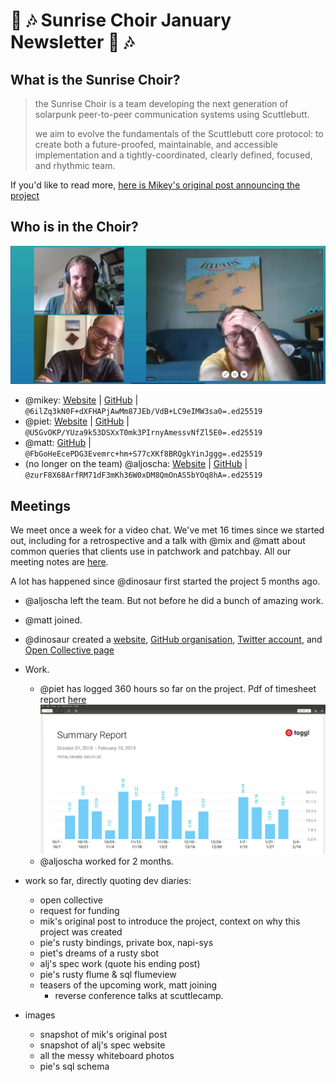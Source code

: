 # :sunrise: :notes: Sunrise Choir January Newsletter :sunrise: :notes:

## What is the Sunrise Choir? 

> the Sunrise Choir is a team developing the next generation of solarpunk peer-to-peer communication systems using Scuttlebutt.
>
> we aim to evolve the fundamentals of the Scuttlebutt core protocol: to create both a future-proofed, maintainable, and accessible implementation and a tightly-coordinated, clearly defined, focused, and rhythmic team. 

If you'd like to read more, [here is Mikey's original post announcing the project](https://viewer.scuttlebot.io/%25zv56AbEcR1%2BXKcOF3E7J%2BHNoKrxsd%2B0MQ%2FeVPQanfb8%3D.sha256)

## Who is in the Choir?

![matt-mikey-piet](./images/meeting.jpeg)

- @mikey: [Website](https://dinosaur.is) | [GitHub](https://github.com/ahdinosaur) | `@6ilZq3kN0F+dXFHAPjAwMm87JEb/VdB+LC9eIMW3sa0=.ed25519`
- @piet: [Website](http://pietgeursen.github.io/) | [GitHub](https://github.com/pietgeursen) | `@U5GvOKP/YUza9k53DSXxT0mk3PIrnyAmessvNfZl5E0=.ed25519`
- @matt: [GitHub](https://github.com/mmckegg/) | `@FbGoHeEcePDG3Evemrc+hm+S77cXKf8BRQgkYinJggg=.ed25519`
- (no longer on the team) @aljoscha: [Website](http://www.aljoscha-meyer.de/) | [GitHub](https://github.com/AljoschaMeyer/) | `@zurF8X68ArfRM71dF3mKh36W0xDM8QmOnAS5bYOq8hA=.ed25519`

## Meetings

We meet once a week for a video chat. We've met 16 times since we started out, including for a retrospective and a talk with @mix and @matt about common queries that clients use in patchwork and patchbay. All our meeting notes are [here](https://github.com/sunrise-choir/meta/tree/master/meetings).

A lot has happened since @dinosaur first started the project 5 months ago.

- @aljoscha left the team. But not before he did a bunch of amazing work.
- @matt joined.
- @dinosaur created a [website](https://sunrisechoir.com), [GitHub organisation](https://github.com/sunrise-choir), [Twitter account](https://twitter.com/sunrise_choir), and [Open Collective page](https://opencollective.com/sunrise-choir)
- Work. 
  - @piet has logged 360 hours so far on the project. Pdf of timesheet report [here](/newsletters/images/piet-hours-report.pdf)  
  ![piet-hours](/newsletters/images/piet-hours.jpeg)
  - @aljoscha worked for 2 months.

- work so far, directly quoting dev diaries:
    - open collective
    - request for funding
    - mik's original post to introduce the project, context on why this project was created
    - pie's rusty bindings, private box, napi-sys
    - piet's dreams of a rusty sbot
    - alj's spec work (quote his ending post)
    - pie's rusty flume & sql flumeview
    - teasers of the upcoming work, matt joining
      - reverse conference talks at scuttlecamp.
- images
    - snapshot of mik's original post
    - snapshot of alj's spec website
    - all the messy whiteboard photos
    - pie's sql schema 
